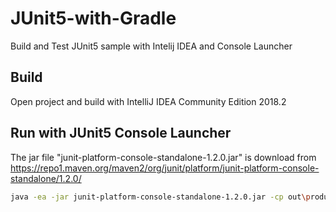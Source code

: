 # JUnit5-with-Gradle
Build and Test JUnit5 sample with Intelij IDEA and Console Launcher

## Build
Open project and build with IntelliJ IDEA Community Edition 2018.2

## Run with JUnit5 Console Launcher
The jar file "junit-platform-console-standalone-1.2.0.jar" is download from https://repo1.maven.org/maven2/org/junit/platform/junit-platform-console-standalone/1.2.0/

```bash
java -ea -jar junit-platform-console-standalone-1.2.0.jar -cp out\production\classes -cp out\test\classes --scan-class-path
```
